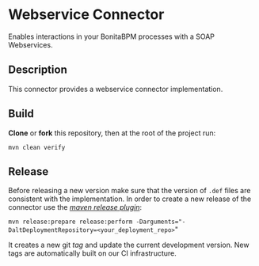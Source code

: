 # Webservice Connector

Enables interactions in your BonitaBPM processes with a SOAP Webservices.

## Description

This connector provides a webservice connector implementation. 

## Build

__Clone__ or __fork__ this repository, then at the root of the project run:

`mvn clean verify`

## Release

Before releasing a new version make sure that the version of `.def` files are consistent with the implementation. In order to create a new release of the connector use the [_maven release plugin_](http://maven.apache.org/maven-release/maven-release-plugin/):

`mvn release:prepare release:perform -Darguments="-DaltDeploymentRepository=<your_deployment_repo>`"

It creates a new git _tag_ and update the current development version. New tags are automatically built on our CI infrastructure.
